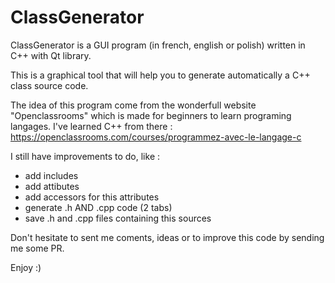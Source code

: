 # ClassGenerator

ClassGenerator is a GUI program (in french, english or polish) written in C++ with Qt library.

This is a graphical tool that will help you to generate automatically a C++ class source code.

The idea of this program come from the wonderfull website "Openclassrooms" which is made for beginners to learn programing langages. I've learned C++ from there : https://openclassrooms.com/courses/programmez-avec-le-langage-c

I still have improvements to do, like :
- add includes
- add attibutes
- add accessors for this attributes
- generate .h AND .cpp code (2 tabs)
- save .h and .cpp files containing this sources


Don't hesitate to sent me coments, ideas or to improve this code by sending me some PR.

Enjoy :)
